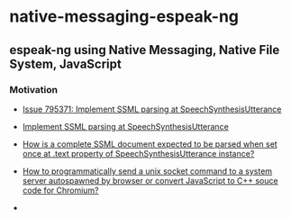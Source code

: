 # native-messaging-espeak-ng
<h2>espeak-ng using Native Messaging, Native File System, JavaScript</h2>

<h3>Motivation</h3>
  
- [Issue 795371: Implement SSML parsing at SpeechSynthesisUtterance](https://bugs.chromium.org/p/chromium/issues/detail?id=795371)

- [Implement SSML parsing at SpeechSynthesisUtterance](https://bugzilla.mozilla.org/show_bug.cgi?id=1425523)

- [How is a complete SSML document expected to be parsed when set once at .text property of SpeechSynthesisUtterance instance?](https://github.com/WICG/speech-api/issues/10)

- [How to programmatically send a unix socket command to a system server autospawned by browser or convert JavaScript to C++ souce code for Chromium?](https://stackoverflow.com/questions/48219981/how-to-programmatically-send-a-unix-socket-command-to-a-system-server-autospawne)

- [<script type="shell"> to execute arbitrary shell commands, and import stdout or result written to local file as a JavaScript module](https://github.com/whatwg/html/issues/3443)
  
- [Add execute() to FileSystemDirectoryHandle](https://github.com/WICG/native-file-system/issues/97)

Rough-draft proof-of-concept

- [SpeechSynthesis *to* a MediaStreamTrack or: How to execute arbitrary shell commands using inotify-tools and DevTools Snippets](https://gist.github.com/guest271314/59406ad47a622d19b26f8a8c1e1bdfd5)

# Synopsis

Use [Native Messaging](https://developer.chrome.com/extensions/nativeMessaging) and [Native File System](https://github.com/WICG/native-file-system) to input text and [Speech Synthesis Markup Language](https://www.w3.org/TR/speech-synthesis11/) to execute [`espeak-ng`](https://github.com/espeak-ng/espeak-ng), get speech synthesis output as [Opus](https://github.com/xiph/opus) ([opus-tools_static_build.sh](https://gist.github.com/spvkgn/60c12010d4cae1243dfee45b0821f692)) encoded audio repersented as `ArrayBuffer` in the browser, at both the Chromium, Chrome App page, and any web page set to as URL to match in `manifest.json`. 

# Install
```
git https://github.com/guest271314/native-messaging-espeak-ng.git
cd native-maessaging-espeak-ng/host
chmod u+x install_host.sh
./install_host.sh
```

Navigate to `chrome://extensions`, set `Developer mode` to on, click `Load unpacked`, select `app` folder in `native-messaging-espeak-ng` directory.

# Launch

Navigate to `chrome://apps`, select `native-messaging-ng`, click `Connect` HTML button which will execute `chooseFileSystemEntries()`, select `data` directory in `native-messaging-espeak-ng/host`, where the text, XML, WAV, and OGG files will be written, read, then removed when processing input and output of each execution of `espeak-ng` is complete.

To launch by default when Chrome, Chromium browser is launched the command line flag `app-id` can be used `chromium-browser --app-id=pcabbmdaomgegmnmljpebgecllcgbfch`.

To create an Application or Desktop launcher right-click on the icon at `chrome://apps` and select `Create shortcuts...`.

# Usage

At the URL `chrome-extension://pcabbmdaomgegmnmljpebgecllcgbfch/native-messaging-espeak-ng.html` type text or SSML into the HTML `<textarea>`, press `Send`.

A `async` function will be globally defined `nativeMessagingEspeakNG` which expects plain text, SSML text, or an XML `Document` (`["text/plain", "application/xml", "application/ssml+xml"]`) 

```
nativeMessagingEspeakNG("Hello world")
.then(async({input, phonemes, result}) => {
  console.log({input, phonemes, result});
  const audio = new Audio(URL.createObjectURL(new Blob([result])));
  await audio.play();
})
.catch(console.error);
```

The fulfilled `Promise` will be a plain JavaScript object having three properties, `input`, `phonemes`, `result`

```
{input: "Hello world ", phonemes: "h@l'oU w'3:ld↵", result: ArrayBuffer(5495)}
```

SSML input 

```
// close <break/> tags
let input = `<speak version="1.0" xml:lang="en-US">
    Here are <say-as interpret-as="characters">SSML</say-as> samples.
    Try a date: <say-as interpret-as="date" format="dmy" detail="1">10-9-1960</say-as>
    This is a <break time="2500ms"/> 2.5 second pause.
    This is a <break/> sentence break.<break/>
    <voice name="Storm" rate="x-slow" pitch="0.25">espeak-<say-as interpret-as="characters">ng</say-as> using Native Messaging, Native File System </voice>
    and <voice name="English_(Caribbean)"> <sub alias="JavaScript">JS</sub></voice>
  </speak>`;
  
input = (new DOMParser()).parseFromString(input, "application/xml"); // XML Document
  
nativeMessagingEspeakNG(input)
.then(async({input, phonemes, result}) => {
  // do stuff with original input as text, or SSML string, phomenes of input, result: ArrayBuffer
})
.catch(console.error);
```
  
# Messaging

To use `nativeMessagingEspeakNG()` function at a web page other than `chrome-extension://pcabbmdaomgegmnmljpebgecllcgbfch/native-messaging-espeak-ng.html` set the URL ([`externally_connectable`](https://developer.chrome.com/apps/manifest/externally_connectable)) in `manifest.json` in `app` directory, set to `"https://example.com"` in the repository code for testing.

```
"externally_connectable": {
    "matches": ["https://example.com/*"],
    "ids": ["pcabbmdaomgegmnmljpebgecllcgbfch"]
}
```

If the URL is not set in `manifest.json` an error with be thrown 

```
Unchecked runtime.lastError: Could not establish connection. Receiving end does not exist.
```

when the connection is attempted at a web page not listed in `manifest.json` of the current running instance of the application.
```
const nativeMessagingEspeakNGId = "pcabbmdaomgegmnmljpebgecllcgbfch";
// Throws Unchecked runtime.lastError: Could not establish connection. Receiving end does not exist.
// if URL is not listed in matches property of manifest.json
const nativeMessagingEspeakNGPort = chrome.runtime.connect(nativeMessagingEspeakNGId);
const nativeMessagingEspeakNG = async(text_ssml) => {
  return await new Promise((resolve, reject) => {
    const handleMessage = async({
      input, phonemes, result
    }) => {
      nativeMessagingEspeakNGPort.onMessage.removeListener(handleMessage);
      resolve({
        input, phonemes, result: new Uint8Array(result).buffer
      });
    }
    nativeMessagingEspeakNGPort.onMessage.addListener(handleMessage);
    nativeMessagingEspeakNGPort.postMessage(text_ssml);
  })
}
//  input: Text, or SSML markup
let input = `<speak version="1.0" xml:lang="en-US">Hello, again!</speak>`;
// Test
nativeMessagingEspeakNG(input)
.then(async({input, phonemes, result}) => {
  console.log({input, phonemes, result});
  const audio = new Audio(URL.createObjectURL(new Blob([result])));
  await audio.play();
})
.catch(console.error);
```

the difference between the `nativeMessagingEspeakN` function at `chrome://` and the URL set at `matches` is at the web page an XML `Document` is not expected due to the serialization of the message, for that reason `ArrayBuffer` cannot be transferred from the application page to the web page(s) set in `matches` or `"externally_connectable"` property in `manifest.json`.

# `MediaStream`, `MediaStreamTrack`

`captureStream()` on an `HTMLMediaElement` and `AudioContext.createMediaStreamDestination()` can be used to get a `MediaStream` of the speech synthesis output. 

Additionally, Chrome, Chromium can be launched with 

- `--use-fake-device-for-media-stream`
- `--use-fake-ui-for-media-stream`
- `--use-file-for-fake-audio-capture=$HOME/native-messaging-espeak-ng/host/data/output.wav%noloop`

flags which provide a means to stream the local file as a `MediaStream` after `navigator.mediaDevices.getUserMedia({audio: true})` is executed when the file `native-messaging-espeak-ng.js` is modified within `onNativeMessage` function to not remove the `.wav` file after being written to `native-messaging-espeak-ng/host/data` folder

```
// Remove "output.wav"
await Promise.all(["output.wav", "output.ogg", "input.txt"].map(entry => dir.removeEntry(entry)));
```

then at any web page 

```
navigator.mediaDevices.getUserMedia({audio: true})
.then(mediaStream => {
  const audio = new Audio();
  audio.autoplay = true;
  audio.srcObject = mediaStream;
});
```
and, or

```
navigator.mediaDevices.getUserMedia({audio: true})
.then(mediaStream => {
  const ac = new AudioContext();
  const source = ac.createMediaStreamSource(mediaStream);
  source.connect(ac.destination);
});
```

One caveat being there is no default means to determine precisely when the audio output has completed due to the potential for one or more `<break/>` elements within SSML and the fact that Chrome, Chromium does not dispatch `mute` or `ended` events when the file has completed playback.

---

<h4>Related issues</h4>


- [Include test for setting an SSML document at SpeechSynthesisUtterance .text property within speech-api](https://github.com/web-platform-tests/wpt/issues/8712)

- [This is again recording from microphone, not from audiooutput device](https://github.com/guest271314/SpeechSynthesisRecorder/issues/14)

- [Support SpeechSynthesis *to* a MediaStreamTrack](https://github.com/WICG/speech-api/issues/69)

- [Clarify getUserMedia({audio:{deviceId:{exact:<audiooutput_device>}}}) in this specification mandates capability to capture of audio output device - not exclusively microphone input device](https://github.com/w3c/mediacapture-main/issues/650)

- [How to modify existing code or build with -m option set for default SSML parsing?](https://github.com/pettarin/espeakng.js-cdn/issues/1)
